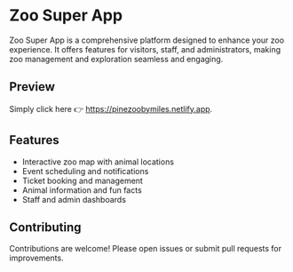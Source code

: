 # Zoo Super App

Zoo Super App is a comprehensive platform designed to enhance your zoo experience. It offers features for visitors, staff, and administrators, making zoo management and exploration seamless and engaging.

## Preview
Simply click here 👉 https://pinezoobymiles.netlify.app.

## Features

- Interactive zoo map with animal locations
- Event scheduling and notifications
- Ticket booking and management
- Animal information and fun facts
- Staff and admin dashboards

## Contributing

Contributions are welcome! Please open issues or submit pull requests for improvements.

